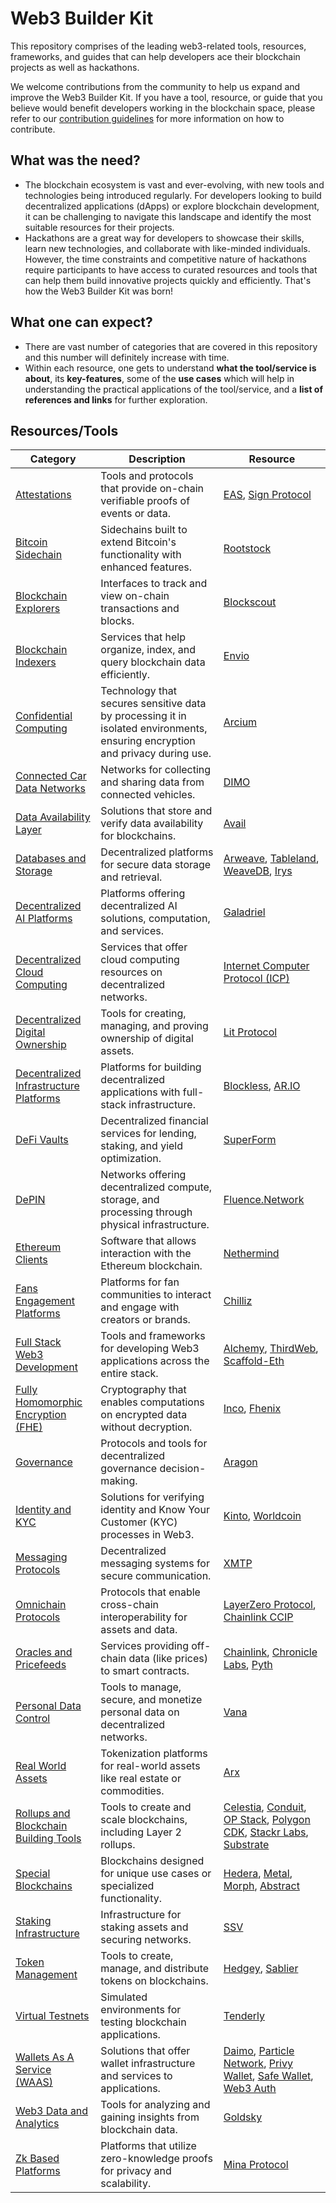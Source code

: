 # Web3 Builder Kit

This repository comprises of the leading web3-related tools, resources, frameworks, and guides that can help developers ace their blockchain projects as well as hackathons.

We welcome contributions from the community to help us expand and improve the Web3 Builder Kit. If you have a tool, resource, or guide that you believe would benefit developers working in the blockchain space, please refer to our [contribution guidelines](/CONTRIBUTING.md) for more information on how to contribute.

## What was the need?

- The blockchain ecosystem is vast and ever-evolving, with new tools and technologies being introduced regularly. For developers looking to build decentralized applications (dApps) or explore blockchain development, it can be challenging to navigate this landscape and identify the most suitable resources for their projects.
- Hackathons are a great way for developers to showcase their skills, learn new technologies, and collaborate with like-minded individuals. However, the time constraints and competitive nature of hackathons require participants to have access to curated resources and tools that can help them build innovative projects quickly and efficiently. That's how the Web3 Builder Kit was born!

## What one can expect?

- There are vast number of categories that are covered in this repository and this number will definitely increase with time.
- Within each resource, one gets to understand **what the tool/service is about**, its **key-features**, some of the **use cases** which will help in understanding the practical applications of the tool/service, and a **list of references and links** for further exploration.

## Resources/Tools

| Category | Description | Resource |
|----------|-------------|-----------|
| [Attestations](./dev-resources/attestations) | Tools and protocols that provide on-chain verifiable proofs of events or data. | [EAS](./dev-resources/attestations/eas.md), [Sign Protocol](./dev-resources/attestations/sign-protocol.md) |
| [Bitcoin Sidechain](./dev-resources/bitcoin-sidechain) | Sidechains built to extend Bitcoin's functionality with enhanced features. | [Rootstock](./dev-resources/bitcoin-sidechain/rootstock.md) |
| [Blockchain Explorers](./dev-resources/blockchain-explorers) | Interfaces to track and view on-chain transactions and blocks. | [Blockscout](./dev-resources/blockchain-explorers/blockscout.md) |
| [Blockchain Indexers](./dev-resources/blockchain-indexers) | Services that help organize, index, and query blockchain data efficiently. | [Envio](./dev-resources/blockchain-indexers/envio.md) |
| [Confidential Computing](./dev-resources/confidential-computing) | Technology that secures sensitive data by processing it in isolated environments, ensuring encryption and privacy during use. | [Arcium](./dev-resources/confidential-computing/arcium.md) |
| [Connected Car Data Networks](./dev-resources/connected-car-data-networks) | Networks for collecting and sharing data from connected vehicles. | [DIMO](./dev-resources/connected-car-data-networks/dimo.md) |
| [Data Availability Layer](./dev-resources/data-availability-layer) | Solutions that store and verify data availability for blockchains. | [Avail](./dev-resources/data-availability-layer/avail.md) |
| [Databases and Storage](./dev-resources/databases-and-storage) | Decentralized platforms for secure data storage and retrieval. | [Arweave](./dev-resources/databases-and-storage/arweave.md), [Tableland](./dev-resources/databases-and-storage/tableland.md), [WeaveDB](./dev-resources/databases-and-storage/weavedb.md), [Irys](./dev-resources/databases-and-storage/irys.md) |
| [Decentralized AI Platforms](./dev-resources/decentralized-ai-platforms) | Platforms offering decentralized AI solutions, computation, and services. | [Galadriel](./dev-resources/decentralized-ai-platforms/galadriel.md) |
| [Decentralized Cloud Computing](./dev-resources/decentralized-cloud-computing) | Services that offer cloud computing resources on decentralized networks. | [Internet Computer Protocol (ICP)](./dev-resources/decentralized-cloud-computing/internet-computer-protocol.md) |
| [Decentralized Digital Ownership](./dev-resources/decentralized-digital-ownership) | Tools for creating, managing, and proving ownership of digital assets. | [Lit Protocol](./dev-resources/decentralized-digital-ownership/lit-protocol.md) |
| [Decentralized Infrastructure Platforms](./dev-resources/decentralized-infrastructure-platforms) | Platforms for building decentralized applications with full-stack infrastructure. | [Blockless](./dev-resources/decentralized-infrastructure-platforms/blockless.md), [AR.IO](./dev-resources/decentralized-infrastructure-platforms/AR.IO.md) |
| [DeFi Vaults](./dev-resources/defi-vaults) | Decentralized financial services for lending, staking, and yield optimization. | [SuperForm](./dev-resources/defi-vaults/superform.md) |
| [DePIN](./dev-resources/depin) | Networks offering decentralized compute, storage, and processing through physical infrastructure. | [Fluence.Network](./dev-resources/depin/fluence-network.md) |
| [Ethereum Clients](./dev-resources/ethereum-clients) | Software that allows interaction with the Ethereum blockchain. | [Nethermind](./dev-resources/ethereum-clients/nethermind.md) |
| [Fans Engagement Platforms](./dev-resources/fans-engagement-platforms) | Platforms for fan communities to interact and engage with creators or brands. | [Chilliz](./dev-resources/fans-engagement-platforms/chilliz.md) |
| [Full Stack Web3 Development](./dev-resources/full-stack-web3-development) | Tools and frameworks for developing Web3 applications across the entire stack. | [Alchemy](./dev-resources/full-stack-web3-development/alchemy.md), [ThirdWeb](./dev-resources/full-stack-web3-development/thirdweb.md), [Scaffold-Eth](./dev-resources/full-stack-web3-development/scaffold-eth.md) |
| [Fully Homomorphic Encryption (FHE)](./dev-resources/fully-homomorphic-encryption) | Cryptography that enables computations on encrypted data without decryption. | [Inco](./dev-resources/fully-homomorphic-encryption/inco.md), [Fhenix](./dev-resources/fully-homomorphic-encryption/fhenix.md) |
| [Governance](./dev-resources/governance) | Protocols and tools for decentralized governance decision-making. | [Aragon](./dev-resources/governance/aragon.md) |
| [Identity and KYC](./dev-resources/identity-and-kyc) | Solutions for verifying identity and Know Your Customer (KYC) processes in Web3. | [Kinto](./dev-resources/identity-and-kyc/kinto.md), [Worldcoin](./dev-resources/identity-and-kyc/worldcoin.md) |
| [Messaging Protocols](./dev-resources/messaging-protocols) | Decentralized messaging systems for secure communication. | [XMTP](./dev-resources/messaging-protocols/xmtp.md) |
| [Omnichain Protocols](./dev-resources/omnichain-protocols) | Protocols that enable cross-chain interoperability for assets and data. | [LayerZero Protocol](./dev-resources/omnichain-protocols/layerzero.md), [Chainlink CCIP](./dev-resources/omnichain-protocols/chainlink-ccip.md) |
| [Oracles and Pricefeeds](./dev-resources/oracles-and-pricefeeds) | Services providing off-chain data (like prices) to smart contracts. | [Chainlink](./dev-resources/oracles-and-pricefeeds/chainlink-oracles.md), [Chronicle Labs](./dev-resources/oracles-and-pricefeeds/chronicle-labs.md), [Pyth](./dev-resources/oracles-and-pricefeeds/pyth.md) |
| [Personal Data Control](./dev-resources/personal-data-control) | Tools to manage, secure, and monetize personal data on decentralized networks. | [Vana](./dev-resources/personal-data-control/vana.md) |
| [Real World Assets](./dev-resources/real-world-assets) | Tokenization platforms for real-world assets like real estate or commodities. | [Arx](./dev-resources/real-world-assets/arx.md) |
| [Rollups and Blockchain Building Tools](./dev-resources/rollups-and-blockchain-building-tools) | Tools to create and scale blockchains, including Layer 2 rollups. | [Celestia](./dev-resources/rollups-and-blockchain-building-tools/celestia.md), [Conduit](./dev-resources/rollups-and-blockchain-building-tools/conduit.md), [OP Stack](./dev-resources/rollups-and-blockchain-building-tools/op-stack.md), [Polygon CDK](./dev-resources/rollups-and-blockchain-building-tools/polygon-cdk.md), [Stackr Labs](./dev-resources/rollups-and-blockchain-building-tools/stackr-labs.md), [Substrate](./dev-resources/rollups-and-blockchain-building-tools/substrate.md) |
| [Special Blockchains](./dev-resources/special-blockchains) | Blockchains designed for unique use cases or specialized functionality. | [Hedera](./dev-resources/special-blockchains/hedera.md), [Metal](./dev-resources/special-blockchains/metal.md), [Morph](./dev-resources/special-blockchains/morph.md), [Abstract](./dev-resources/special-blockchains/Abstract.md) |
| [Staking Infrastructure](./dev-resources/staking-infrastructure) | Infrastructure for staking assets and securing networks. | [SSV](./dev-resources/staking-infrastructure/ssv.md) |
| [Token Management](./dev-resources/token-management) | Tools to create, manage, and distribute tokens on blockchains. | [Hedgey](./dev-resources/token-management/token-vesting/hedgey.md), [Sablier](./dev-resources/token-management/token-distribution/sablier.md) |
| [Virtual Testnets](./dev-resources/virtual-testnets) | Simulated environments for testing blockchain applications. | [Tenderly](./dev-resources/virtual-testnets/tenderly.md) |
| [Wallets As A Service (WAAS)](./dev-resources/wallets-as-a-service) | Solutions that offer wallet infrastructure and services to applications. | [Daimo](./dev-resources/wallets-as-a-service/daimo.md), [Particle Network](./dev-resources/wallets-as-a-service/particle-wallet.md), [Privy Wallet](./dev-resources/wallets-as-a-service/privy-wallet.md), [Safe Wallet](./dev-resources/wallets-as-a-service/safe-wallet.md), [Web3 Auth](./dev-resources/wallets-as-a-service/web3auth.md) |
| [Web3 Data and Analytics](./dev-resources/web3-data-and-analytics) | Tools for analyzing and gaining insights from blockchain data. | [Goldsky](./dev-resources/web3-data-and-analytics/goldsky.md) |
| [Zk Based Platforms](./dev-resources/zk-based-platforms) | Platforms that utilize zero-knowledge proofs for privacy and scalability. | [Mina Protocol](./dev-resources/zk-based-platforms/mina-protocol.md) |
